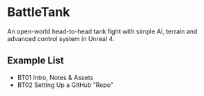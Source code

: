 # BattleTank
An open-world head-to-head tank fight with simple AI, terrain and advanced control system in Unreal 4.

## Example List
* BT01 Intro, Notes & Assets
* BT02 Setting Up a GitHub "Repo"